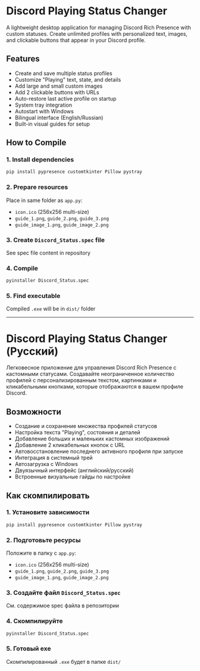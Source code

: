 # Discord Playing Status Changer

A lightweight desktop application for managing Discord Rich Presence with custom statuses. Create unlimited profiles with personalized text, images, and clickable buttons that appear in your Discord profile.

## Features

- Create and save multiple status profiles
- Customize "Playing" text, state, and details
- Add large and small custom images
- Add 2 clickable buttons with URLs
- Auto-restore last active profile on startup
- System tray integration
- Autostart with Windows
- Bilingual interface (English/Russian)
- Built-in visual guides for setup

## How to Compile

### 1. Install dependencies
```bash
pip install pypresence customtkinter Pillow pystray
```

### 2. Prepare resources

Place in same folder as `app.py`:
- `icon.ico` (256x256 multi-size)
- `guide_1.png`, `guide_2.png`, `guide_3.png`
- `guide_image_1.png`, `guide_image_2.png`

### 3. Create `Discord_Status.spec` file

See spec file content in repository

### 4. Compile
```bash
pyinstaller Discord_Status.spec
```

### 5. Find executable

Compiled `.exe` will be in `dist/` folder

---

# Discord Playing Status Changer (Русский)

Легковесное приложение для управления Discord Rich Presence с кастомными статусами. Создавайте неограниченное количество профилей с персонализированным текстом, картинками и кликабельными кнопками, которые отображаются в вашем профиле Discord.

## Возможности

- Создание и сохранение множества профилей статусов
- Настройка текста "Playing", состояния и деталей
- Добавление больших и маленьких кастомных изображений
- Добавление 2 кликабельных кнопок с URL
- Автовосстановление последнего активного профиля при запуске
- Интеграция в системный трей
- Автозагрузка с Windows
- Двуязычный интерфейс (английский/русский)
- Встроенные визуальные гайды по настройке

## Как скомпилировать

### 1. Установите зависимости
```bash
pip install pypresence customtkinter Pillow pystray
```

### 2. Подготовьте ресурсы

Положите в папку с `app.py`:
- `icon.ico` (256x256 multi-size)
- `guide_1.png`, `guide_2.png`, `guide_3.png`
- `guide_image_1.png`, `guide_image_2.png`

### 3. Создайте файл `Discord_Status.spec`

См. содержимое spec файла в репозитории

### 4. Скомпилируйте
```bash
pyinstaller Discord_Status.spec
```

### 5. Готовый exe

Скомпилированный `.exe` будет в папке `dist/`
